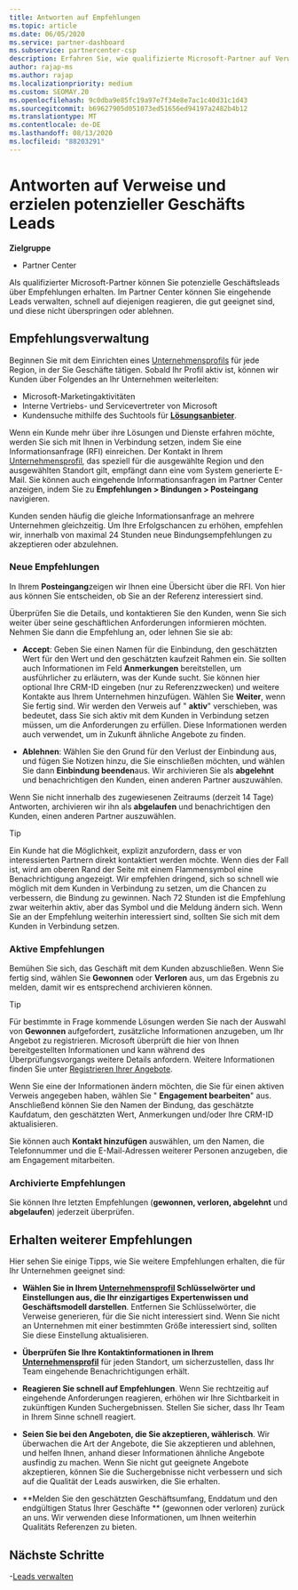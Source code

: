 ```yaml
---
title: Antworten auf Empfehlungen
ms.topic: article
ms.date: 06/05/2020
ms.service: partner-dashboard
ms.subservice: partnercenter-csp
description: Erfahren Sie, wie qualifizierte Microsoft-Partner auf Verweise reagieren, neue, vorhandene und archivierte Verweise verwalten können und in Zukunft weitere Verweise erhalten.
author: rajap-ms
ms.author: rajap
ms.localizationpriority: medium
ms.custom: SEOMAY.20
ms.openlocfilehash: 9c0dba9e85fc19a97e7f34e8e7ac1c40d31c1d43
ms.sourcegitcommit: b69627905d051073ed51656ed94197a2482b4b12
ms.translationtype: MT
ms.contentlocale: de-DE
ms.lasthandoff: 08/13/2020
ms.locfileid: "88203291"
---
```

# <a name="respond-to-referrals-and-get-potential-business-leads"></a>Antworten auf Verweise und erzielen potenzieller Geschäfts Leads

**Zielgruppe**

- Partner Center

Als qualifizierter Microsoft-Partner können Sie potenzielle Geschäftsleads über Empfehlungen erhalten. Im Partner Center können Sie eingehende Leads verwalten, schnell auf diejenigen reagieren, die gut geeignet sind, und diese nicht überspringen oder ablehnen. 

## <a name="referral-management"></a>Empfehlungsverwaltung

Beginnen Sie mit dem Einrichten eines [Unternehmensprofils](create-a-marketing-profile.md) für jede Region, in der Sie Geschäfte tätigen. Sobald Ihr Profil aktiv ist, können wir Kunden über Folgendes an Ihr Unternehmen weiterleiten:

- Microsoft-Marketingaktivitäten
- Interne Vertriebs- und Servicevertreter von Microsoft
- Kundensuche mithilfe des Suchtools für **[Lösungsanbieter](https://www.microsoft.com/solution-providers/home)**.

Wenn ein Kunde mehr über ihre Lösungen und Dienste erfahren möchte, werden Sie sich mit Ihnen in Verbindung setzen, indem Sie eine Informationsanfrage (RFI) einreichen. Der Kontakt in Ihrem [Unternehmensprofil](create-a-marketing-profile.md), das speziell für die ausgewählte Region und den ausgewählten Standort gilt, empfängt dann eine vom System generierte E-Mail. Sie können auch eingehende Informationsanfragen im Partner Center anzeigen, indem Sie zu **Empfehlungen > Bindungen > Posteingang** navigieren.

Kunden senden häufig die gleiche Informationsanfrage an mehrere Unternehmen gleichzeitig. Um Ihre Erfolgschancen zu erhöhen, empfehlen wir, innerhalb von maximal 24 Stunden neue Bindungsempfehlungen zu akzeptieren oder abzulehnen.

### <a name="new-referrals"></a>Neue Empfehlungen

In Ihrem **Posteingang**zeigen wir Ihnen eine Übersicht über die RFI. Von hier aus können Sie entscheiden, ob Sie an der Referenz interessiert sind.

Überprüfen Sie die Details, und kontaktieren Sie den Kunden, wenn Sie sich weiter über seine geschäftlichen Anforderungen informieren möchten. Nehmen Sie dann die Empfehlung an, oder lehnen Sie sie ab:

- **Accept**: Geben Sie einen Namen für die Einbindung, den geschätzten Wert für den Wert und den geschätzten kaufzeit Rahmen ein. Sie sollten auch Informationen im Feld **Anmerkungen** bereitstellen, um ausführlicher zu erläutern, was der Kunde sucht. Sie können hier optional Ihre CRM-ID eingeben (nur zu Referenzzwecken) und weitere Kontakte aus Ihrem Unternehmen hinzufügen. Wählen Sie **Weiter**, wenn Sie fertig sind. Wir werden den Verweis auf " **aktiv**" verschieben, was bedeutet, dass Sie sich aktiv mit dem Kunden in Verbindung setzen müssen, um die Anforderungen zu erfüllen. Diese Informationen werden auch verwendet, um in Zukunft ähnliche Angebote zu finden.

- **Ablehnen**: Wählen Sie den Grund für den Verlust der Einbindung aus, und fügen Sie Notizen hinzu, die Sie einschließen möchten, und wählen Sie dann **Einbindung beenden**aus. Wir archivieren Sie als **abgelehnt** und benachrichtigen den Kunden, einen anderen Partner auszuwählen.

Wenn Sie nicht innerhalb des zugewiesenen Zeitraums (derzeit 14 Tage) Antworten, archivieren wir ihn als **abgelaufen** und benachrichtigen den Kunden, einen anderen Partner auszuwählen.

> [!TIP]
> Ein Kunde hat die Möglichkeit, explizit anzufordern, dass er von interessierten Partnern direkt kontaktiert werden möchte. Wenn dies der Fall ist, wird am oberen Rand der Seite mit einem Flammensymbol eine Benachrichtigung angezeigt. Wir empfehlen dringend, sich so schnell wie möglich mit dem Kunden in Verbindung zu setzen, um die Chancen zu verbessern, die Bindung zu gewinnen. Nach 72 Stunden ist die Empfehlung zwar weiterhin aktiv, aber das Symbol und die Meldung ändern sich. Wenn Sie an der Empfehlung weiterhin interessiert sind, sollten Sie sich mit dem Kunden in Verbindung setzen.

### <a name="active-referrals"></a>Aktive Empfehlungen

Bemühen Sie sich, das Geschäft mit dem Kunden abzuschließen. Wenn Sie fertig sind, wählen Sie **Gewonnen** oder **Verloren** aus, um das Ergebnis zu melden, damit wir es entsprechend archivieren können.

> [!TIP]
> Für bestimmte in Frage kommende Lösungen werden Sie nach der Auswahl von **Gewonnen** aufgefordert, zusätzliche Informationen anzugeben, um Ihr Angebot zu registrieren. Microsoft überprüft die hier von Ihnen bereitgestellten Informationen und kann während des Überprüfungsvorgangs weitere Details anfordern. Weitere Informationen finden Sie unter [Registrieren Ihrer Angebote](register-deals.md).

Wenn Sie eine der Informationen ändern möchten, die Sie für einen aktiven Verweis angegeben haben, wählen Sie " **Engagement bearbeiten**" aus. Anschließend können Sie den Namen der Bindung, das geschätzte Kaufdatum, den geschätzten Wert, Anmerkungen und/oder Ihre CRM-ID aktualisieren.

Sie können auch **Kontakt hinzufügen** auswählen, um den Namen, die Telefonnummer und die E-Mail-Adressen weiterer Personen anzugeben, die am Engagement mitarbeiten.


### <a name="archived-referrals"></a>Archivierte Empfehlungen

Sie können Ihre letzten Empfehlungen (**gewonnen, verloren, abgelehnt** und **abgelaufen**) jederzeit überprüfen. 

## <a name="getting-more-referrals"></a>Erhalten weiterer Empfehlungen

Hier sehen Sie einige Tipps, wie Sie weitere Empfehlungen erhalten, die für Ihr Unternehmen geeignet sind:

- **Wählen Sie in Ihrem [Unternehmensprofil](create-a-marketing-profile.md) Schlüsselwörter und Einstellungen aus, die Ihr einzigartiges Expertenwissen und Geschäftsmodell darstellen**. Entfernen Sie Schlüsselwörter, die Verweise generieren, für die Sie nicht interessiert sind. Wenn Sie nicht an Unternehmen mit einer bestimmten Größe interessiert sind, sollten Sie diese Einstellung aktualisieren.

- **Überprüfen Sie Ihre Kontaktinformationen in Ihrem [Unternehmensprofil](create-a-marketing-profile.md)** für jeden Standort, um sicherzustellen, dass Ihr Team eingehende Benachrichtigungen erhält.

- **Reagieren Sie schnell auf Empfehlungen**. Wenn Sie rechtzeitig auf eingehende Anforderungen reagieren, erhöhen wir Ihre Sichtbarkeit in zukünftigen Kunden Suchergebnissen. Stellen Sie sicher, dass Ihr Team in Ihrem Sinne schnell reagiert.

- **Seien Sie bei den Angeboten, die Sie akzeptieren, wählerisch**. Wir überwachen die Art der Angebote, die Sie akzeptieren und ablehnen, und helfen Ihnen, anhand dieser Informationen ähnliche Angebote ausfindig zu machen. Wenn Sie nicht gut geeignete Angebote akzeptieren, können Sie die Suchergebnisse nicht verbessern und sich auf die Qualität der Leads auswirken, die Sie erhalten.

- **Melden Sie den geschätzten Geschäftsumfang, Enddatum und den endgültigen Status Ihrer Geschäfte ** (gewonnen oder verloren) zurück an uns. Wir verwenden diese Informationen, um Ihnen weiterhin Qualitäts Referenzen zu bieten.

## <a name="next-steps"></a>Nächste Schritte

-[Leads verwalten](manage-leads.md)
